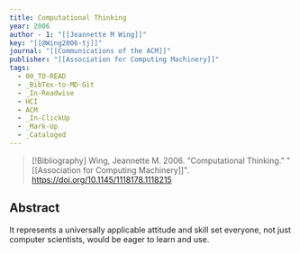 ```yaml
---
title: Computational Thinking
year: 2006
author - 1: "[[Jeannette M Wing]]"
key: "[[@Wing2006-tj]]"
journal: "[[Communications of the ACM]]"
publisher: "[[Association for Computing Machinery]]"
tags:
  - 00_TO-READ
  - _BibTex-to-MD-Git
  - _In-Readwise
  - HCI
  - ACM
  - _In-ClickUp
  - _Mark-Up
  - _Cataloged
---
```


> [!Bibliography]
> Wing, Jeannette M. 2006. “Computational Thinking.” "[[Association for Computing Machinery]]". https://doi.org/10.1145/1118178.1118215

## Abstract
It represents a universally applicable attitude and skill set everyone, not just computer scientists, would be eager to learn and use.